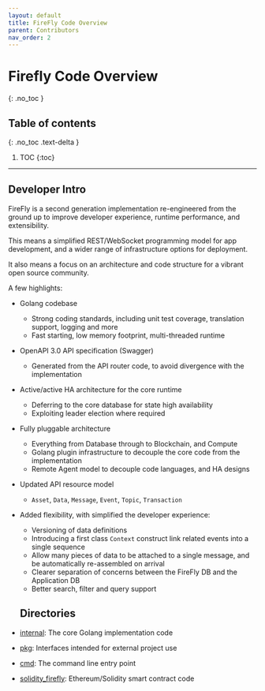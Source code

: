 ```yaml
---
layout: default
title: FireFly Code Overview
parent: Contributors
nav_order: 2
---
```


# Firefly Code Overview
{: .no_toc }

## Table of contents
{: .no_toc .text-delta }

1. TOC
{:toc}

---

## Developer Intro

FireFly is a second generation implementation re-engineered from the ground up to improve developer experience, runtime performance, and extensibility.

This means a simplified REST/WebSocket programming model for app development, and a wider range of infrastructure options for deployment.

It also means a focus on an architecture and code structure for a vibrant open source community.

A few highlights:

- Golang codebase
  - Strong coding standards, including unit test coverage, translation support, logging and more
  - Fast starting, low memory footprint, multi-threaded runtime
- OpenAPI 3.0 API specification (Swagger)
  - Generated from the API router code, to avoid divergence with the implementation
- Active/active HA architecture for the core runtime
  - Deferring to the core database for state high availability
  - Exploiting leader election where required
- Fully pluggable architecture
  - Everything from Database through to Blockchain, and Compute
  - Golang plugin infrastructure to decouple the core code from the implementation
  - Remote Agent model to decouple code languages, and HA designs
- Updated API resource model
  - `Asset`, `Data`, `Message`, `Event`, `Topic`, `Transaction`
- Added flexibility, with simplified the developer experience:

  - Versioning of data definitions
  - Introducing a first class `Context` construct link related events into a single sequence
  - Allow many pieces of data to be attached to a single message, and be automatically re-assembled on arrival
  - Clearer separation of concerns between the FireFly DB and the Application DB
  - Better search, filter and query support

  ## Directories

- [internal](https://github.com/hyperledger/firefly/tree/main/internal): The core Golang implementation code
- [pkg](https://github.com/hyperledger/firefly/tree/main/pkg): Interfaces intended for external project use
- [cmd](https://github.com/hyperledger/firefly/tree/main/cmd): The command line entry point
- [solidity_firefly](https://github.com/hyperledger/firefly/tree/main/solidity_firefly): Ethereum/Solidity smart contract code
